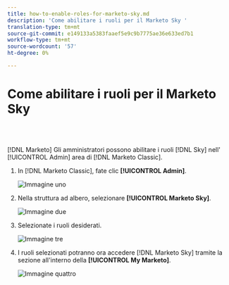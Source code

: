 ```yaml
---
title: how-to-enable-roles-for-marketo-sky.md
description: 'Come abilitare i ruoli per il Marketo Sky '
translation-type: tm+mt
source-git-commit: e149133a5383faaef5e9c9b7775ae36e633ed7b1
workflow-type: tm+mt
source-wordcount: '57'
ht-degree: 0%

---
```



# Come abilitare i ruoli per il Marketo Sky

<br> 

[!DNL Marketo] Gli amministratori possono abilitare i ruoli [!DNL Sky] nell&#39; [!UICONTROL Admin] area di [!DNL Marketo Classic].

1. In [!DNL Marketo Classic], fate clic **[!UICONTROL Admin]**.

   ![Immagine uno](/help/sky/assets/home/how-to-enable-roles-for-marketo-sky/how-to-enable-roles-for-marketo-sky-1.png)

1. Nella struttura ad albero, selezionare **[!UICONTROL Marketo Sky]**.

   ![Immagine due](/help/sky/assets/home/how-to-enable-roles-for-marketo-sky/how-to-enable-roles-for-marketo-sky-2.png)

1. Selezionate i ruoli desiderati.

   ![Immagine tre](/help/sky/assets/home/how-to-enable-roles-for-marketo-sky/how-to-enable-roles-for-marketo-sky-3.png)

1. I ruoli selezionati potranno ora accedere [!DNL Marketo Sky] tramite la sezione all&#39;interno della **[!UICONTROL My Marketo]**.

   ![Immagine quattro](/help/sky/assets/home/how-to-enable-roles-for-marketo-sky/how-to-enable-roles-for-marketo-sky-4.png)